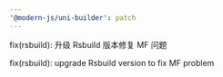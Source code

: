 ```yaml
---
'@modern-js/uni-builder': patch
---
```


fix(rsbuild): 升级 Rsbuild 版本修复 MF 问题

fix(rsbuild): upgrade Rsbuild version to fix MF problem
